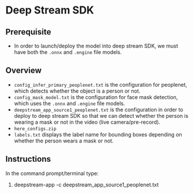 # Deep Stream SDK

## Prerequisite
* In order to launch/deploy the model into deep stream SDK, we must have both the `.onnx` and `.engine` file models.

## Overview
* `config_infer_primary_peoplenet.txt` is the configuration for peoplenet, which detects whether the object is a person or not.
* `config_mask_model.txt` is the configuration for face mask detection, which uses the `.onnx` and `.engine` file models. 
* `deepstream_app_source1_peoplenet.txt` is the configuration in order to deploy to deep stream SDK so that we can detect whether the person is wearing a mask or not in the video (live camera/pre-record).
* `here_configs.zip` 
* `labels.txt` displays the label name for bounding boxes depending on whether the person wears a mask or not.

## Instructions
In the command prompt/terminal type:
1. deepstream-app -c deepstream_app_source1_peoplenet.txt
